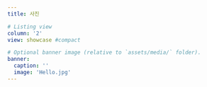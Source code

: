 ```yaml
---
title: 사진

# Listing view
column: '2'
view: showcase #compact

# Optional banner image (relative to `assets/media/` folder).
banner:
  caption: ''
  image: 'Hello.jpg'
---
```

